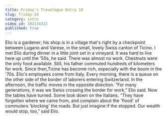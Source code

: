 ```yaml
---
title: Friday's Travelogue Entry 14
slug: friday-14
category: intro
video_id: 102134322
published: true
---
```


Elio is a gardener; his shop is in a village that's right by a checkpoint between Lugano and Varese, in the small, lovely Swiss canton of Ticino. I met Elio during dinner in a little joint set in a vineyard. It was hard to live here up until the '50s, he said. There was almost no work. Chestnuts were the only food available. Still, his father commuted hundreds of kilometers for work. Since then,Ticine has become rich, especially with the boom in the '70s. Elio's employees come from Italy. Every morning, there is a queue on the other side of the border of laborers entering Switzerland. In the afternoon, the traffic moves in the opposite direction. “For many generations, it was we Swiss crossing the border for work,” Elio said. Now the tables have turned. Some look down on the Italians. “They have forgotten where we came from, and complain about the 'flood' of commuters 'blocking' the roads. But just imagine if the stopped. Our wealth would stop, too,” said Elio.
